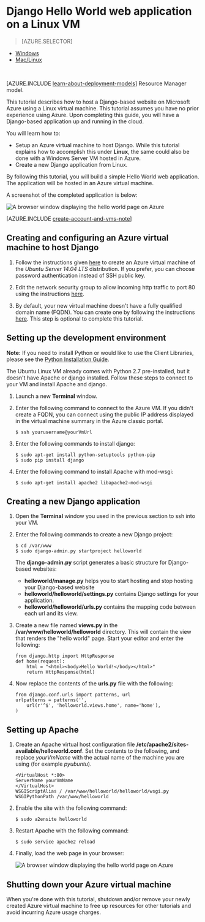<properties 
	pageTitle="Python web app with Django on Linux | Microsoft Azure" 
	description="Learn how to host a Django-based web application on Azure using a Linux virtual machine." 
	services="virtual-machines-linux" 
	documentationCenter="python" 
	authors="huguesv" 
	manager="wpickett" 
	editor=""
	tags="azure-resource-manager"/>

<tags 
	ms.service="virtual-machines-linux" 
	ms.workload="web" 
	ms.tgt_pltfrm="vm-linux" 
	ms.devlang="python" 
	ms.topic="article" 
	ms.date="11/17/2015" 
	ms.author="huvalo"/>
	
# Django Hello World web application on a Linux VM

> [AZURE.SELECTOR]
- [Windows](virtual-machines-windows-classic-python-django-web-app.md)
- [Mac/Linux](virtual-machines-linux-python-django-web-app.md)

<br>

[AZURE.INCLUDE [learn-about-deployment-models](../../includes/learn-about-deployment-models-rm-include.md)] Resource Manager model.


This tutorial describes how to host a Django-based website on Microsoft 
Azure using a Linux virtual machine. This tutorial assumes you have no prior experience using Azure. Upon completing this guide, you will have a Django-based application up and running in the cloud.

You will learn how to:

* Setup an Azure virtual machine to host Django. While this tutorial explains how to accomplish this under **Linux**, the same could also be done with a Windows Server VM hosted in Azure. 
* Create a new Django application from Linux.

By following this tutorial, you will build a simple Hello World web
application. The application will be hosted in an Azure virtual machine.

A screenshot of the completed application is below:

![A browser window displaying the hello world page on Azure](./media/virtual-machines-linux-python-django-web-app/mac-linux-django-helloworld-browser.png)

[AZURE.INCLUDE [create-account-and-vms-note](../../includes/create-account-and-vms-note.md)]

## Creating and configuring an Azure virtual machine to host Django

1. Follow the instructions given [here](virtual-machines-linux-portal-create.md) to create an Azure virtual machine of the *Ubuntu Server 14.04 LTS* distribution.  If you prefer, you can choose password authentication instead of SSH public key.

1. Edit the network security group to allow incoming http traffic to port 80 using the instructions [here](../virtual-network/virtual-networks-create-nsg-arm-pportal.md).

1. By default, your new virtual machine doesn't have a fully qualified domain name (FQDN).  You can create one by following the instructions [here](virtual-machines-linux-portal-create-fqdn.md).  This step is optional to complete this tutorial.

## <a id="setup"> </a>Setting up the development environment

**Note:** If you need to install Python or would like to use the Client Libraries, please see the [Python Installation Guide](../python-how-to-install.md).

The Ubuntu Linux VM already comes with Python 2.7 pre-installed, but it doesn't have Apache or django installed.  Follow these steps to connect to your VM and install Apache and django.

1.  Launch a new **Terminal** window.
    
1.  Enter the following command to connect to the Azure VM.  If you didn't create a FQDN, you can connect using the public IP address displayed in the virtual machine summary in the Azure classic portal.

		$ ssh yourusername@yourVmUrl

1.  Enter the following commands to install django:

		$ sudo apt-get install python-setuptools python-pip
		$ sudo pip install django

1.  Enter the following command to install Apache with mod-wsgi:

		$ sudo apt-get install apache2 libapache2-mod-wsgi


## Creating a new Django application

1.  Open the **Terminal** window you used in the previous section to ssh into your VM.
    
1.  Enter the following commands to create a new Django project:

		$ cd /var/www
		$ sudo django-admin.py startproject helloworld

    The **django-admin.py** script generates a basic structure for Django-based websites:
    -   **helloworld/manage.py** helps you to start hosting and stop hosting your Django-based website
    -   **helloworld/helloworld/settings.py** contains Django settings for your application.
    -   **helloworld/helloworld/urls.py** contains the mapping code between each url and its view.

1.  Create a new file named **views.py** in the **/var/www/helloworld/helloworld** directory. This will contain the view that renders the "hello world" page. Start your editor and enter the following:
		
		from django.http import HttpResponse
		def home(request):
    		html = "<html><body>Hello World!</body></html>"
    		return HttpResponse(html)

1.  Now replace the contents of the **urls.py** file with the following:

		from django.conf.urls import patterns, url
		urlpatterns = patterns('',
			url(r'^$', 'helloworld.views.home', name='home'),
		)


## Setting up Apache

1.  Create an Apache virtual host configuration file **/etc/apache2/sites-available/helloworld.conf**. Set the contents to the following, and replace *yourVmName* with the actual name of the machine you are using (for example *pyubuntu*).

		<VirtualHost *:80>
		ServerName yourVmName
		</VirtualHost>
		WSGIScriptAlias / /var/www/helloworld/helloworld/wsgi.py
		WSGIPythonPath /var/www/helloworld

1.  Enable the site with the following command:

        $ sudo a2ensite helloworld

1.  Restart Apache with the following command:

        $ sudo service apache2 reload

1.  Finally, load the web page in your browser:

	![A browser window displaying the hello world page on Azure](./media/virtual-machines-linux-python-django-web-app/mac-linux-django-helloworld-browser.png)


## Shutting down your Azure virtual machine

When you're done with this tutorial, shutdown and/or remove your newly created Azure virtual machine to free up resources for other tutorials and avoid incurring Azure usage charges.
